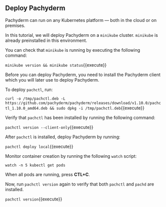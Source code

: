 ## Deploy Pachyderm

Pachyderm can run on any Kubernetes platform — both in the cloud
or on premises.

In this tutorial, we will deploy Pachyderm on a `minikube` cluster.
`minikube` is already preinstalled in this environment.

You can check that `minikube` is running by executing the following
command:

`minikube version && minikube status`{{execute}}

Before you can deploy Pachyderm, you need to install the Pachyderm
client which you will later use to deploy Pachyderm.

To deploy `pachctl`, run:

`curl -o /tmp/pachctl.deb -L https://github.com/pachyderm/pachyderm/releases/download/v1.10.0/pachctl_1.10.0_amd64.deb && sudo dpkg -i /tmp/pachctl.deb`{{execute}}

Verify that `pachctl` has been installed by running the following command:

`pachctl version --client-only`{{execute}}

After `pachctl` is installed, deploy Pachyderm by running:

`pachctl deploy local`{{execute}}

Monitor container creation by running the following `watch` script:

`watch -n 5 kubectl get pods`

When all pods are running, press **CTL+C**.

Now, run `pachctl version` again to verify that both `pachctl`
and `pachd` are installed.

`pachctl version`{{execute}}
